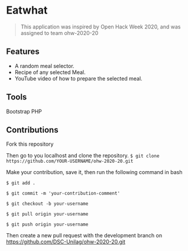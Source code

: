# Eatwhat

>This application  was inspired by Open Hack Week 2020, and was assigned to team ohw-2020-20

## Features
* A random meal selector.
* Recipe of any selected Meal. 
* YouTube video of how to prepare the selected meal. 

## Tools
Bootstrap 
PHP

## Contributions
Fork this repository 

Then go to you localhost and clone the repository. 
`$ git clone https://github.com/YOUR-USERNAME/ohw-2020-20.git`

Make your contribution, save it, then run the following  command in bash

`$ git add .`

`$ git commit -m 'your-contribution-comment'`

`$ git checkout -b your-username`

`$ git pull origin your-username`

`$ git push origin your-username`

Then create a new pull request with the development branch on https://github.com/DSC-Unilag/ohw-2020-20.git
